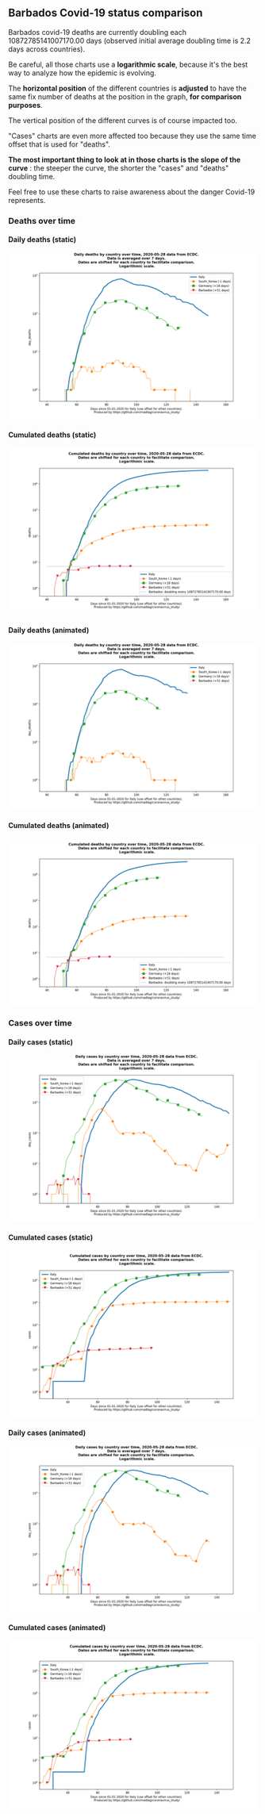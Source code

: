 ## Barbados Covid-19 status comparison 

Barbados covid-19 deaths are currently doubling each 10872785141007170.00 days (observed initial average doubling time is 2.2 days across countries).



Be careful, all those charts use a **logarithmic scale**, because it's the best way to analyze how the epidemic is evolving.
 
The **horizontal position** of the different countries is **adjusted** to have the same fix number of deaths at the position in the graph, **for comparison purposes**.

The vertical position of the different curves is of course impacted too.

"Cases" charts are even more affected too because they use the same time offset that is used for "deaths".

**The most important thing to look at in those charts is the slope of the curve** : the steeper the curve, the shorter the "cases" and "deaths" doubling time.

Feel free to use these charts to raise awareness about the danger Covid-19 represents. 


 
### Deaths over time
 
#### Daily deaths (static)
![Barbados covid-19 daily deaths static chart](https://raw.githubusercontent.com/madlag/coronavirus_study/master/notebooks/graphs/2020-05-28/countries/Barbados/2020-05-28_Barbados_day_deaths.png "Barbados covid-19 day_deaths static chart")   
 
#### Cumulated deaths (static)
![Barbados covid-19 cumulated deaths static chart](https://raw.githubusercontent.com/madlag/coronavirus_study/master/notebooks/graphs/2020-05-28/countries/Barbados/2020-05-28_Barbados_deaths.png "Barbados covid-19 deaths static chart")   
 
#### Daily deaths (animated)
![Barbados covid-19 daily deaths animated chart](https://raw.githubusercontent.com/madlag/coronavirus_study/master/notebooks/graphs/2020-05-28/countries/Barbados/2020-05-28_Barbados_day_deaths.gif "Barbados covid-19 day_deaths animated chart")   
 
#### Cumulated deaths (animated)
![Barbados covid-19 cumulated deaths animated chart](https://raw.githubusercontent.com/madlag/coronavirus_study/master/notebooks/graphs/2020-05-28/countries/Barbados/2020-05-28_Barbados_deaths.gif "Barbados covid-19 deaths animated chart")   

 
### Cases over time
 
#### Daily cases (static)
![Barbados covid-19 daily cases static chart](https://raw.githubusercontent.com/madlag/coronavirus_study/master/notebooks/graphs/2020-05-28/countries/Barbados/2020-05-28_Barbados_day_cases.png "Barbados covid-19 day_cases static chart")   
 
#### Cumulated cases (static)
![Barbados covid-19 cumulated cases static chart](https://raw.githubusercontent.com/madlag/coronavirus_study/master/notebooks/graphs/2020-05-28/countries/Barbados/2020-05-28_Barbados_cases.png "Barbados covid-19 cases static chart")   
 
#### Daily cases (animated)
![Barbados covid-19 daily cases animated chart](https://raw.githubusercontent.com/madlag/coronavirus_study/master/notebooks/graphs/2020-05-28/countries/Barbados/2020-05-28_Barbados_day_cases.gif "Barbados covid-19 day_cases animated chart")   
 
#### Cumulated cases (animated)
![Barbados covid-19 cumulated cases animated chart](https://raw.githubusercontent.com/madlag/coronavirus_study/master/notebooks/graphs/2020-05-28/countries/Barbados/2020-05-28_Barbados_cases.gif "Barbados covid-19 cases animated chart")   

